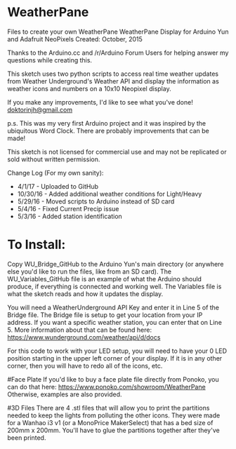 # WeatherPane
Files to create your own WeatherPane
WeatherPane Display for Arduino Yun and Adafruit NeoPixels
Created: October, 2015

Thanks to the Arduino.cc and /r/Arduino Forum Users for helping
answer my questions while creating this. 

This sketch uses two python scripts to access real time weather
updates from Weather Underground's Weather API and display the
information as weather icons and numbers on a 10x10 Neopixel
display. 
  
If you make any improvements, I'd like to see what you've done!
doktorinjh@gmail.com
  
p.s. This was my very first Arduino project and it was inspired by
the ubiquitous Word Clock. There are probably improvements that 
can be made!
  
This sketch is not licensed for commercial use and may not be
replicated or sold without written permission.
 
Change Log (For my own sanity):
 * 4/1/17 - Uploaded to GitHub
 * 10/30/16 - Added additional weather conditions for Light/Heavy
 * 5/29/16 - Moved scripts to Arduino instead of SD card
 * 5/4/16 - Fixed Current Precip issue
 * 5/3/16 - Added station identification

# To Install:
Copy WU_Bridge_GitHub to the Arduino Yun's main directory (or anywhere else you'd like to run the files, like from an SD card). The WU_Variables_GitHub file is an example of what the Arduino should produce, if everything is connected and working well. The Variables file is what the sketch reads and how it updates the display. 

You will need a WeatherUnderground API Key and enter it in Line 5 of the Bridge file. The Bridge file is setup to get your location from your IP address. If you want a specific weather station, you can enter that on Line 5. More information about that can be found here: https://www.wunderground.com/weather/api/d/docs

For this code to work with your LED setup, you will need to have your 0 LED position starting in the upper left corner of your display. If it is in any other corner, then you will have to redo all of the icons, etc.

#Face Plate
If you'd like to buy a face plate file directly from Ponoko, you can do that here: https://www.ponoko.com/showroom/WeatherPane Otherwise, examples are also provided. 

#3D Files
There are 4 .stl files that will allow you to print the partitions needed to keep the lights from polluting the other icons. They were made for a Wanhao i3 v1 (or a MonoPrice MakerSelect) that has a bed size of 200mm x 200mm. You'll have to glue the partitions together after they've been printed.
